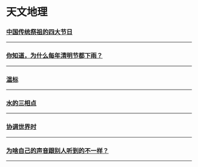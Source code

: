 天文地理
========

### [中国传统祭祖的四大节日](ancestor-worship-of-the-four-traditional-chinese-festival)

---

### [你知道，为什么每年清明节都下雨？](do-you-know-why-every-tomb-sweeping-day-rain)

---

### [温标](temperature-scale)

---

### [水的三相点](the-triple-point-of-water)

---

### [协调世界时](UTC)

---

### [为啥自己的声音跟别人听到的不一样？](why-is-not-the-same-as-others-hear-his-voice)

---
